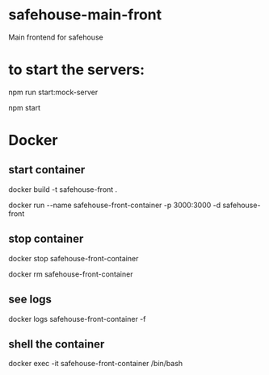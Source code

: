 # safehouse-main-front
Main frontend for safehouse


# to start the servers:


npm run start:mock-server

npm start

# Docker

## start container

docker build -t safehouse-front .

docker run --name safehouse-front-container -p 3000:3000 -d safehouse-front

## stop container

docker stop safehouse-front-container

docker rm safehouse-front-container


## see logs

docker logs safehouse-front-container -f

## shell the container

docker exec -it safehouse-front-container /bin/bash
